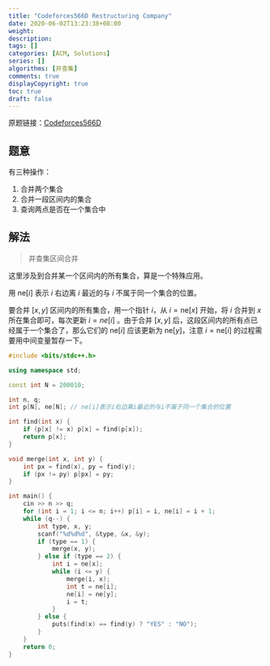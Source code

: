 ```yaml
---
title: "Codeforces566D Restructuring Company"
date: 2020-06-02T13:23:38+08:00
weight: 
description:
tags: []
categories: [ACM, Solutions]
series: []
algorithms: [并查集]
comments: true
displayCopyright: true
toc: true
draft: false
---
```


原题链接：[Codeforces566D](https://codeforces.com/contest/566/problem/D)

<!--more-->

## 题意

有三种操作：
1. 合并两个集合
2. 合并一段区间内的集合
3. 查询两点是否在一个集合中

## 解法

> 并查集区间合并

这里涉及到合并某一个区间内的所有集合，算是一个特殊应用。

用 $\text{ne}[i]$ 表示 $i$ 右边离 $i$ 最近的与 $i$ 不属于同一个集合的位置。

要合并 $[x,y]$ 区间内的所有集合，用一个指针 $i$，从 $i=\text{ne}[x]$ 开始，将 $i$ 合并到 $x$ 所在集合即可，每次更新 $i=ne[i]$ 。由于合并 $[x,y]$ 后，这段区间内的所有点已经属于一个集合了，那么它们的 $\text{ne}[i]$ 应该更新为 $\text{ne}[y]$，注意 $i=\text{ne}[i]$ 的过程需要用中间变量暂存一下。

```cpp
#include <bits/stdc++.h>

using namespace std;

const int N = 200010;

int n, q;
int p[N], ne[N]; // ne[i]表示i右边离i最近的与i不属于同一个集合的位置

int find(int x) {
    if (p[x] != x) p[x] = find(p[x]);
    return p[x];
}

void merge(int x, int y) {
    int px = find(x), py = find(y);
    if (px != py) p[px] = py;
}

int main() {
    cin >> n >> q;
    for (int i = 1; i <= n; i++) p[i] = i, ne[i] = i + 1;
    while (q--) {
        int type, x, y;
        scanf("%d%d%d", &type, &x, &y);
        if (type == 1) {
            merge(x, y);
        } else if (type == 2) {
            int i = ne[x];
            while (i <= y) {
                merge(i, x);
                int t = ne[i];
                ne[i] = ne[y];
                i = t;
            }
        } else {
            puts(find(x) == find(y) ? "YES" : "NO");
        }
    }
    return 0;
}
```
